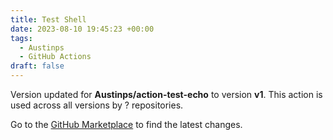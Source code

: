 ```yaml
---
title: Test Shell
date: 2023-08-10 19:45:23 +00:00
tags:
  - Austinps
  - GitHub Actions
draft: false
---
```



Version updated for **Austinps/action-test-echo** to version **v1**.
This action is used across all versions by ? repositories.

Go to the [GitHub Marketplace](https://github.com/marketplace/actions/test-shell) to find the latest changes.
